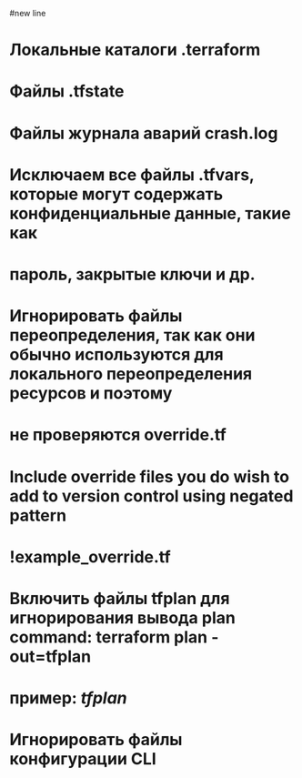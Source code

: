 #new line

# Локальные каталоги .terraform

# Файлы .tfstate

# Файлы журнала аварий crash.log

# Исключаем все файлы .tfvars, которые могут содержать конфиденциальные данные, такие как
# пароль, закрытые ключи и др. 

# Игнорировать файлы переопределения, так как они обычно используются для локального переопределения ресурсов и поэтому
# не проверяются override.tf

# Include override files you do wish to add to version control using negated pattern
#
# !example_override.tf

# Включить файлы tfplan для игнорирования вывода plan command: terraform plan -out=tfplan
# пример: *tfplan*

# Игнорировать файлы конфигурации CLI

